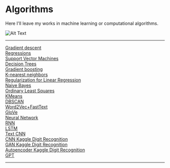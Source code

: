 # Algorithms
Here I'll leave my works in machine learning or computational algorithms.

![Alt Text](https://github.com/RomanSafronenkov/Algorithms/blob/master/files/models/gan/mnist.gif)

<hr>
<a href="https://nbviewer.jupyter.org/github/RomanSafronenkov/Algorithms/blob/master/files/Gradient%20Descent.ipynb" target="_blank">Gradient descent</a>
<br>
<a href="https://nbviewer.jupyter.org/github/RomanSafronenkov/Algorithms/blob/master/files/Regressions.ipynb" target="_blank">Regressions</a>
<br>
<a href="https://nbviewer.jupyter.org/github/RomanSafronenkov/Algorithms/blob/master/files/Support%20Vector%20Machines.ipynb" target="_blank">Support Vector Machines</a>
<br>
<a href="https://nbviewer.jupyter.org/github/RomanSafronenkov/Algorithms/blob/master/files/Decision%20Trees.ipynb" target="_blank">Decision Trees</a>
<br>
<a href="https://nbviewer.jupyter.org/github/RomanSafronenkov/Algorithms/blob/master/files/Gradient%20boosting.ipynb" target="_blank">Gradient boosting</a>
<br>
<a href="https://nbviewer.jupyter.org/github/RomanSafronenkov/Algorithms/blob/master/files/KNN.ipynb" target="_blank">K-nearest neighbors</a>
<br>
<a href="https://nbviewer.jupyter.org/github/RomanSafronenkov/Algorithms/blob/master/files/Regularization%20for%20Linear%20Regression.ipynb" target="_blank">Regularization for Linear Regression</a>
<br>
<a href="https://nbviewer.jupyter.org/github/RomanSafronenkov/Algorithms/blob/master/files/Naive%20Bayes.ipynb" target="_blank">Naive Bayes</a>
<br>
<a href="https://nbviewer.jupyter.org/github/RomanSafronenkov/Algorithms/blob/master/files/OLS.ipynb" target="_blank">Ordinary Least Squares</a>
<br>
<a href="https://nbviewer.jupyter.org/github/RomanSafronenkov/Algorithms/blob/master/files/KMeans.ipynb" target="_blank">KMeans</a>
<br>
<a href="https://nbviewer.jupyter.org/github/RomanSafronenkov/Algorithms/blob/master/files/DBSCAN.ipynb" target="_blank">DBSCAN</a>
<br>
<a href="https://nbviewer.org/github/RomanSafronenkov/Algorithms/blob/master/files/Word2Vec%20and%20FastText%20Embeddings.ipynb" target="_blank">Word2Vec+FastText</a>
<br>
<a href="https://nbviewer.org/github/RomanSafronenkov/Algorithms/blob/master/files/GloVe.ipynb" target="_blank">GloVe</a>
<br>
<a href="https://nbviewer.jupyter.org/github/RomanSafronenkov/Algorithms/blob/master/files/Neural%20Network.ipynb" target="_blank">Neural Network</a>
<br>
<a href="https://nbviewer.org/github/RomanSafronenkov/Algorithms/blob/master/files/RNN.ipynb" target="_blank">RNN</a>
<br>
<a href="https://nbviewer.org/github/RomanSafronenkov/Algorithms/blob/master/files/LSTM.ipynb" target="_blank">LSTM</a>
<br>
<a href="https://nbviewer.org/github/RomanSafronenkov/Algorithms/blob/master/files/TextCNN.ipynb" target="_blank">Text CNN</a>
<br>
<a href="https://nbviewer.org/github/RomanSafronenkov/Algorithms/blob/master/files/CNN.ipynb" target="_blank">CNN Kaggle Digit Recognition</a>
<br>
<a href="https://nbviewer.org/github/RomanSafronenkov/Algorithms/blob/master/files/MnistGan.ipynb" target="_blank">GAN Kaggle Digit Recognition</a>
<br>
<a href="https://nbviewer.org/github/RomanSafronenkov/Algorithms/blob/master/files/Autoencoder.ipynb" target="_blank">Autoencoder Kaggle Digit Recognition</a>
<br>
<a href="https://nbviewer.org/github/RomanSafronenkov/Algorithms/blob/master/files/GPT.ipynb" target="_blank">GPT</a>
<hr>


